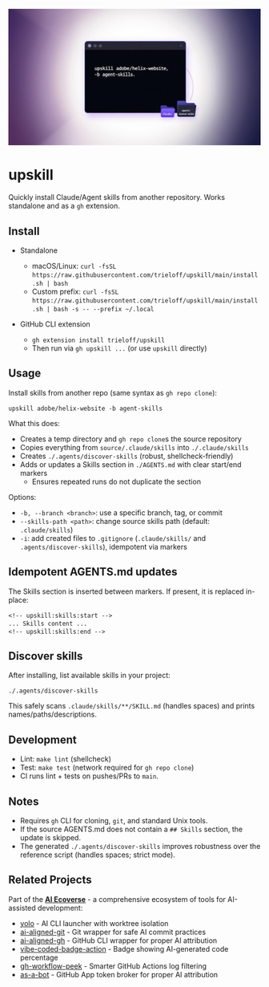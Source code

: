 ![Upskill – Install Agent Skills](hero-banner.jpeg)

# upskill

Quickly install Claude/Agent skills from another repository. Works standalone and as a `gh` extension.

## Install

- Standalone
  - macOS/Linux: `curl -fsSL https://raw.githubusercontent.com/trieloff/upskill/main/install.sh | bash`
  - Custom prefix: `curl -fsSL https://raw.githubusercontent.com/trieloff/upskill/main/install.sh | bash -s -- --prefix ~/.local`

- GitHub CLI extension
  - `gh extension install trieloff/upskill`
  - Then run via `gh upskill ...` (or use `upskill` directly)

## Usage

Install skills from another repo (same syntax as `gh repo clone`):

```
upskill adobe/helix-website -b agent-skills
```

What this does:
- Creates a temp directory and `gh repo clone`s the source repository
- Copies everything from `source/.claude/skills` into `./.claude/skills`
- Creates `./.agents/discover-skills` (robust, shellcheck-friendly)
- Adds or updates a Skills section in `./AGENTS.md` with clear start/end markers
  - Ensures repeated runs do not duplicate the section

Options:
- `-b, --branch <branch>`: use a specific branch, tag, or commit
- `--skills-path <path>`: change source skills path (default: `.claude/skills`)
- `-i`: add created files to `.gitignore` (`.claude/skills/` and `.agents/discover-skills`), idempotent via markers

## Idempotent AGENTS.md updates

The Skills section is inserted between markers. If present, it is replaced in-place:

```
<!-- upskill:skills:start -->
... Skills content ...
<!-- upskill:skills:end -->
```

## Discover skills

After installing, list available skills in your project:

```
./.agents/discover-skills
```

This safely scans `.claude/skills/**/SKILL.md` (handles spaces) and prints names/paths/descriptions.

## Development

- Lint: `make lint` (shellcheck)
- Test: `make test` (network required for `gh repo clone`)
- CI runs lint + tests on pushes/PRs to `main`.

## Notes

- Requires `gh` CLI for cloning, `git`, and standard Unix tools.
- If the source AGENTS.md does not contain a `## Skills` section, the update is skipped.
- The generated `./.agents/discover-skills` improves robustness over the reference script (handles spaces; strict mode).

## Related Projects

Part of the **[AI Ecoverse](https://github.com/trieloff/ai-ecoverse)** - a comprehensive ecosystem of tools for AI-assisted development:
- [yolo](https://github.com/trieloff/yolo) - AI CLI launcher with worktree isolation
- [ai-aligned-git](https://github.com/trieloff/ai-aligned-git) - Git wrapper for safe AI commit practices
- [ai-aligned-gh](https://github.com/trieloff/ai-aligned-gh) - GitHub CLI wrapper for proper AI attribution
- [vibe-coded-badge-action](https://github.com/trieloff/vibe-coded-badge-action) - Badge showing AI-generated code percentage
- [gh-workflow-peek](https://github.com/trieloff/gh-workflow-peek) - Smarter GitHub Actions log filtering
- [as-a-bot](https://github.com/trieloff/as-a-bot) - GitHub App token broker for proper AI attribution
